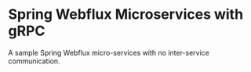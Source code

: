 Spring Webflux Microservices with gRPC
=
A sample Spring Webflux micro-services with no inter-service communication.